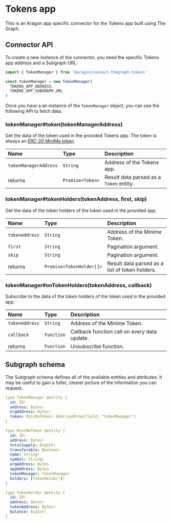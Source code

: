 # Tokens app

This is an Aragon app specific connector for the Tokens app built using The Graph.

## Connector API

To create a new instance of the connector, you need the specific Tokens app address and a Subgraph URL:

```javascript
import { TokenManager } from '@aragon/connect-thegraph-tokens'

const tokenManager = new TokenManager(
  TOKENS_APP_ADDRESS,
  TOKENS_APP_SUBGRAPH_URL
)
```

Once you have a an instance of the `TokenManager` object, you can use the following API to fetch data.

### tokenManager\#token\(tokenManagerAddress\)

Get the data of the token used in the provided Tokens app. The token is always an [ERC-20 MiniMe token](https://github.com/aragon/minime).

| Name | Type | Description |
| :--- | :--- | :--- |
| `tokenManagerAddress` | `String` | Address of the Tokens app. |
| returns | `Promise<Token>` | Result data parsed as a `Token` entity. |

### tokenManager\#tokenHolders\(tokenAddress, first, skip\)

Get the data of the token holders of the token used in the provided app.

| Name | Type | Description |
| :--- | :--- | :--- |
| `tokenAddress` | `String` | Address of the Minime Token. |
| `first` | `String` | Pagination argument. |
| `skip` | `String` | Pagination argument. |
| returns | `Promise<TokenHolder[]>` | Result data parsed as a list of token holders. |

### tokenManager\#onTokenHolders\(tokenAddress, callback\)

Subscribe to the data of the token holders of the token used in the provided app.

| Name | Type | Description |
| :--- | :--- | :--- |
| `tokenAddress` | `String` | Address of the Minime Token. |
| `callback` | `Function` | Callback function call on every data update. |
| returns | `Function` | Unsubscribe function. |

## Subgraph schema

The Subgraph schema defines all of the available entities and attributes. It may be useful to gain a fuller, clearer picture of the information you can request.

```yaml
type TokenManager @entity {
  id: ID!
  address: Bytes!
  orgAddress: Bytes!
  token: MiniMeToken! @derivedFrom(field: "tokenManager")
}

type MiniMeToken @entity {
  id: ID!
  address: Bytes!
  totalSupply: BigInt!
  transferable: Boolean!
  name: String!
  symbol: String!
  orgAddress: Bytes
  appAddress: Bytes
  tokenManager: TokenManager
  holders: [TokenHolder!]!
}

type TokenHolder @entity {
  id: ID!
  address: Bytes!
  tokenAddress: Bytes!
  balance: BigInt!
}
```

